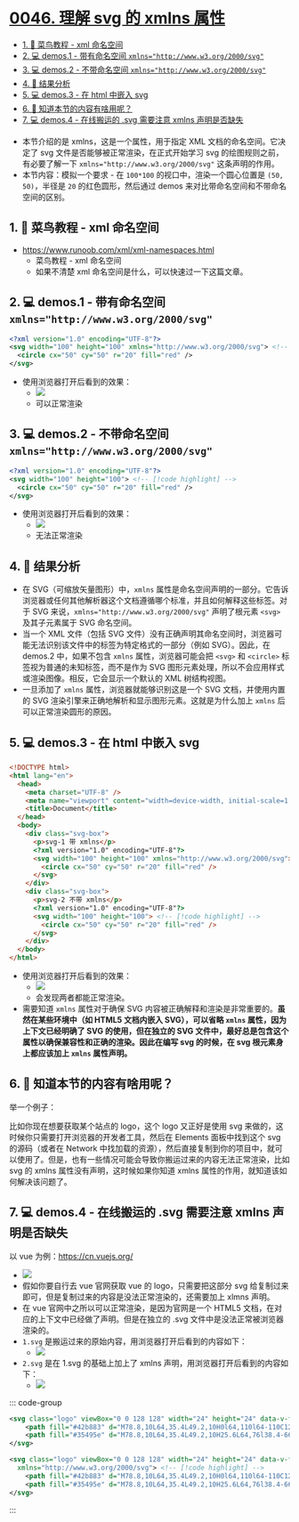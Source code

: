 # [0046. 理解 svg 的 xmlns 属性](https://github.com/tnotesjs/TNotes.svg/tree/main/notes/0046.%20%E7%90%86%E8%A7%A3%20svg%20%E7%9A%84%20xmlns%20%E5%B1%9E%E6%80%A7)

<!-- region:toc -->

- [1. 🔗 菜鸟教程 - xml 命名空间](#1--菜鸟教程---xml-命名空间)
- [2. 💻 demos.1 - 带有命名空间 `xmlns="http://www.w3.org/2000/svg"`](#2--demos1---带有命名空间-xmlnshttpwwww3org2000svg)
- [3. 💻 demos.2 - 不带命名空间 `xmlns="http://www.w3.org/2000/svg"`](#3--demos2---不带命名空间-xmlnshttpwwww3org2000svg)
- [4. 📒 结果分析](#4--结果分析)
- [5. 💻 demos.3 - 在 html 中嵌入 svg](#5--demos3---在-html-中嵌入-svg)
- [6. 🤔 知道本节的内容有啥用呢？](#6--知道本节的内容有啥用呢)
- [7. 💻 demos.4 - 在线搬运的 .svg 需要注意 xmlns 声明是否缺失](#7--demos4---在线搬运的-svg-需要注意-xmlns-声明是否缺失)

<!-- endregion:toc -->
- 本节介绍的是 xmlns，这是一个属性，用于指定 XML 文档的命名空间。它决定了 svg 文件是否能够被正常渲染，在正式开始学习 svg 的绘图规则之前，有必要了解一下 `xmlns="http://www.w3.org/2000/svg"` 这条声明的作用。
- 本节内容：模拟一个要求 - 在 `100*100` 的视口中，渲染一个圆心位置是 `(50, 50)`，半径是 `20` 的红色圆形，然后通过 demos 来对比带命名空间和不带命名空间的区别。

## 1. 🔗 菜鸟教程 - xml 命名空间

- https://www.runoob.com/xml/xml-namespaces.html
  - 菜鸟教程 - xml 命名空间
  - 如果不清楚 xml 命名空间是什么，可以快速过一下这篇文章。

## 2. 💻 demos.1 - 带有命名空间 `xmlns="http://www.w3.org/2000/svg"`

```xml
<?xml version="1.0" encoding="UTF-8"?>
<svg width="100" height="100" xmlns="http://www.w3.org/2000/svg"> <!-- [!code highlight] -->
  <circle cx="50" cy="50" r="20" fill="red" />
</svg>
```

- 使用浏览器打开后看到的效果：
  - ![](assets/2024-12-05-14-00-04.png)
  - 可以正常渲染

## 3. 💻 demos.2 - 不带命名空间 `xmlns="http://www.w3.org/2000/svg"`

```xml
<?xml version="1.0" encoding="UTF-8"?>
<svg width="100" height="100"> <!-- [!code highlight] -->
  <circle cx="50" cy="50" r="20" fill="red" />
</svg>
```

- 使用浏览器打开后看到的效果：
  - ![](assets/2024-12-05-14-00-34.png)
  - 无法正常渲染

## 4. 📒 结果分析

- 在 SVG（可缩放矢量图形）中，`xmlns` 属性是命名空间声明的一部分。它告诉浏览器或任何其他解析器这个文档遵循哪个标准，并且如何解释这些标签。对于 SVG 来说，`xmlns="http://www.w3.org/2000/svg"` 声明了根元素 `<svg>` 及其子元素属于 SVG 命名空间。
- 当一个 XML 文件（包括 SVG 文件）没有正确声明其命名空间时，浏览器可能无法识别该文件中的标签为特定格式的一部分（例如 SVG）。因此，在 demos.2 中，如果不包含 `xmlns` 属性，浏览器可能会把 `<svg>` 和 `<circle>` 标签视为普通的未知标签，而不是作为 SVG 图形元素处理，所以不会应用样式或渲染图像。相反，它会显示一个默认的 XML 树结构视图。
- 一旦添加了 `xmlns` 属性，浏览器就能够识别这是一个 SVG 文档，并使用内置的 SVG 渲染引擎来正确地解析和显示图形元素。这就是为什么加上 `xmlns` 后可以正常渲染圆形的原因。

## 5. 💻 demos.3 - 在 html 中嵌入 svg

```html
<!DOCTYPE html>
<html lang="en">
  <head>
    <meta charset="UTF-8" />
    <meta name="viewport" content="width=device-width, initial-scale=1.0" />
    <title>Document</title>
  </head>
  <body>
    <div class="svg-box">
      <p>svg-1 带 xmlns</p>
      <?xml version="1.0" encoding="UTF-8"?>
      <svg width="100" height="100" xmlns="http://www.w3.org/2000/svg"> <!-- [!code highlight] -->
        <circle cx="50" cy="50" r="20" fill="red" />
      </svg>
    </div>
    <div class="svg-box">
      <p>svg-2 不带 xmlns</p>
      <?xml version="1.0" encoding="UTF-8"?>
      <svg width="100" height="100"> <!-- [!code highlight] -->
        <circle cx="50" cy="50" r="20" fill="red" />
      </svg>
    </div>
  </body>
</html>
```

- 使用浏览器打开后看到的效果：
  - ![](assets/2024-12-05-14-10-09.png)
  - 会发现两者都能正常渲染。
- 需要知道 `xmlns` 属性对于确保 SVG 内容被正确解释和渲染是非常重要的。**虽然在某些环境中（如 HTML5 文档内嵌入 SVG），可以省略 `xmlns` 属性，因为上下文已经明确了 SVG 的使用，但在独立的 SVG 文件中，最好总是包含这个属性以确保兼容性和正确的渲染。因此在编写 svg 的时候，在 svg 根元素身上都应该加上 `xmlns` 属性声明。**

## 6. 🤔 知道本节的内容有啥用呢？

举一个例子：

比如你现在想要获取某个站点的 logo，这个 logo 又正好是使用 svg 来做的，这时候你只需要打开浏览器的开发者工具，然后在 Elements 面板中找到这个 svg 的源码（或者在 Network 中找加载的资源），然后直接复制到你的项目中，就可以使用了。但是，也有一些情况可能会导致你搬运过来的内容无法正常渲染，比如 svg 的 xmlns 属性没有声明，这时候如果你知道 xmlns 属性的作用，就知道该如何解决该问题了。

## 7. 💻 demos.4 - 在线搬运的 .svg 需要注意 xmlns 声明是否缺失

以 vue 为例：https://cn.vuejs.org/

- ![](assets/2024-12-09-14-53-23.png)
- 假如你要自行去 vue 官网获取 vue 的 logo，只需要把这部分 svg 给复制过来即可，但是复制过来的内容是没法正常渲染的，还需要加上 xlmns 声明。
- 在 vue 官网中之所以可以正常渲染，是因为官网是一个 HTML5 文档，在对应的上下文中已经做了声明。但是在独立的 .svg 文件中是没法正常被浏览器渲染的。
- `1.svg` 是搬运过来的原始内容，用浏览器打开后看到的内容如下：
  - ![](assets/2024-12-09-15-01-53.png)
- `2.svg` 是在 1.svg 的基础上加上了 xmlns 声明，用浏览器打开后看到的内容如下：
  - ![](assets/2024-12-09-15-01-49.png)

::: code-group

```xml [1.svg 无命名空间]
<svg class="logo" viewBox="0 0 128 128" width="24" height="24" data-v-f32e683e="">
    <path fill="#42b883" d="M78.8,10L64,35.4L49.2,10H0l64,110l64-110C128,10,78.8,10,78.8,10z" data-v-f32e683e=""></path>
    <path fill="#35495e" d="M78.8,10L64,35.4L49.2,10H25.6L64,76l38.4-66H78.8z" data-v-f32e683e=""></path>
</svg>
```

```xml [2.svg 有命名空间]
<svg class="logo" viewBox="0 0 128 128" width="24" height="24" data-v-f32e683e=""
  xmlns="http://www.w3.org/2000/svg"> <!-- [!code highlight] -->
    <path fill="#42b883" d="M78.8,10L64,35.4L49.2,10H0l64,110l64-110C128,10,78.8,10,78.8,10z" data-v-f32e683e=""></path>
    <path fill="#35495e" d="M78.8,10L64,35.4L49.2,10H25.6L64,76l38.4-66H78.8z" data-v-f32e683e=""></path>
</svg>
```

:::
